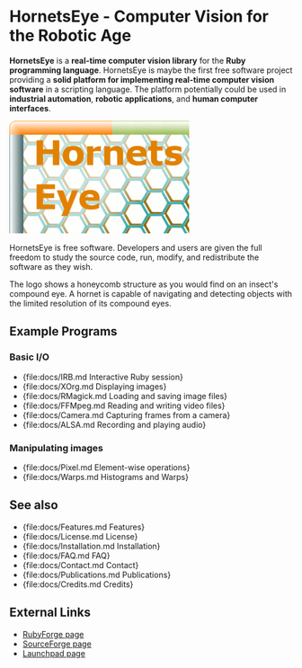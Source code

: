 HornetsEye - Computer Vision for the Robotic Age
================================================

**HornetsEye** is a **real-time computer vision library** for the **Ruby programming language**. HornetsEye is maybe the first free software project providing a **solid platform for implementing real-time computer vision software** in a scripting language. The platform potentially could be used in **industrial automation**, **robotic applications**, and **human computer interfaces**.

![Hornetseye logo](images/hornetseye.png)

HornetsEye is free software. Developers and users are given the full freedom to study the source code, run, modify, and redistribute the software as they wish.

The logo shows a honeycomb structure as you would find on an insect's compound eye. A hornet is capable of navigating and detecting objects with the limited resolution of its compound eyes.

Example Programs
----------------

### Basic I/O

* {file:docs/IRB.md Interactive Ruby session}
* {file:docs/XOrg.md Displaying images}
* {file:docs/RMagick.md Loading and saving image files}
* {file:docs/FFMpeg.md Reading and writing video files}
* {file:docs/Camera.md Capturing frames from a camera}
* {file:docs/ALSA.md Recording and playing audio}

### Manipulating images

* {file:docs/Pixel.md Element-wise operations}
* {file:docs/Warps.md Histograms and Warps}


See also
--------

* {file:docs/Features.md Features}
* {file:docs/License.md License}
* {file:docs/Installation.md Installation}
* {file:docs/FAQ.md FAQ}
* {file:docs/Contact.md Contact}
* {file:docs/Publications.md Publications}
* {file:docs/Credits.md Credits}

External Links
--------------

* [RubyForge page](http://rubyforge.org/projects/hornetseye/)
* [SourceForge page](http://sourceforge.net/projects/hornetseye/)
* [Launchpad page](https://launchpad.net/hornetseye/)

